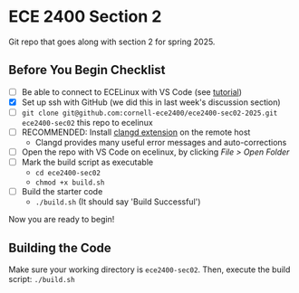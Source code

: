 
ECE 2400 Section 2
==========================================================================

Git repo that goes along with section 2 for spring 2025.


## Before You Begin Checklist

- [ ] Be able to connect to ECELinux with VS Code (see [tutorial](https://cornell-ece-docs.github.io/ece-tutorials/tut0-ecelinux/#3-remote-access-via-vs-code))
- [x] Set up ssh with GitHub (we did this in last week's discussion section)
- [ ] `git clone git@github.com:cornell-ece2400/ece2400-sec02-2025.git ece2400-sec02` this repo to ecelinux
- [ ] RECOMMENDED: Install [clangd extension](https://marketplace.visualstudio.com/items?itemName=llvm-vs-code-extensions.vscode-clangd) on the remote host
  - Clangd provides many useful error messages and auto-corrections
- [ ] Open the repo with VS Code on ecelinux, by clicking *File > Open Folder* 
- [ ] Mark the build script as executable
  - `cd ece2400-sec02`
  - `chmod +x build.sh`
- [ ] Build the starter code
  - `./build.sh` (It should say 'Build Successful')

Now you are ready to begin!

## Building the Code

Make sure your working directory is `ece2400-sec02`. Then, execute the build script: `./build.sh`
